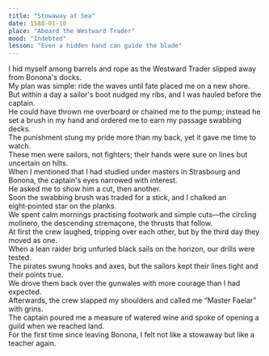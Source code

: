 ```yaml
---
title: "Stowaway at Sea"
date: 1588-01-10
place: "Aboard the Westward Trader"
mood: "Indebted"
lesson: "Even a hidden hand can guide the blade"
---
```


I hid myself among barrels and rope as the Westward Trader slipped away from Bonona's docks.  
My plan was simple: ride the waves until fate placed me on a new shore.  
But within a day a sailor's boot nudged my ribs, and I was hauled before the captain.  
He could have thrown me overboard or chained me to the pump; instead he set a brush in my hand and ordered me to earn my passage swabbing decks.  
The punishment stung my pride more than my back, yet it gave me time to watch.  
These men were sailors, not fighters; their hands were sure on lines but uncertain on hilts.  
When I mentioned that I had studied under masters in Strasbourg and Bonona, the captain's eyes narrowed with interest.  
He asked me to show him a cut, then another.  
Soon the swabbing brush was traded for a stick, and I chalked an eight‑pointed star on the planks.  
We spent calm mornings practising footwork and simple cuts—the circling molinero, the descending stremaçone, the thrusts that follow.  
At first the crew laughed, tripping over each other, but by the third day they moved as one.  
When a lean raider brig unfurled black sails on the horizon, our drills were tested.  
The pirates swung hooks and axes, but the sailors kept their lines tight and their points true.  
We drove them back over the gunwales with more courage than I had expected.  
Afterwards, the crew slapped my shoulders and called me “Master Faelar” with grins.  
The captain poured me a measure of watered wine and spoke of opening a guild when we reached land.  
For the first time since leaving Bonona, I felt not like a stowaway but like a teacher again.
